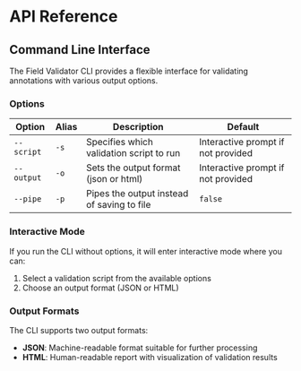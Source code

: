 # API Reference

## Command Line Interface

The Field Validator CLI provides a flexible interface for validating annotations with various output options.

### Options

| Option     | Alias | Description                                | Default                            |
| ---------- | ----- | ------------------------------------------ | ---------------------------------- |
| `--script` | `-s`  | Specifies which validation script to run   | Interactive prompt if not provided |
| `--output` | `-o`  | Sets the output format (json or html)      | Interactive prompt if not provided |
| `--pipe`   | `-p`  | Pipes the output instead of saving to file | `false`                            |

### Interactive Mode

If you run the CLI without options, it will enter interactive mode where you can:

1. Select a validation script from the available options
2. Choose an output format (JSON or HTML)

### Output Formats

The CLI supports two output formats:

- **JSON**: Machine-readable format suitable for further processing
- **HTML**: Human-readable report with visualization of validation results
